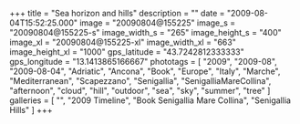 +++
title = "Sea horizon and hills"
description = ""
date = "2009-08-04T15:52:25.000"
image = "20090804@155225"
image_s = "20090804@155225-s"
image_width_s = "265"
image_height_s = "400"
image_xl = "20090804@155225-xl"
image_width_xl = "663"
image_height_xl = "1000"
gps_latitude = "43.7242812333333"
gps_longitude = "13.1413865166667"
phototags = [ "2009", "2009-08", "2009-08-04", "Adriatic", "Ancona", "Book", "Europe", "Italy", "Marche", "Mediterranean", "Scapezzano", "Senigallia", "SenigalliaMareCollina", "afternoon", "cloud", "hill", "outdoor", "sea", "sky", "summer", "tree" ]
galleries = [ "", "2009 Timeline", "Book Senigallia Mare Collina", "Senigallia Hills" ]
+++
